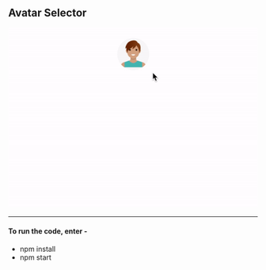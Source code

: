 ## Avatar Selector
![Avatar Selector](./avatar-selector.gif)

---
#### To run the code, enter -

- npm install
- npm start
